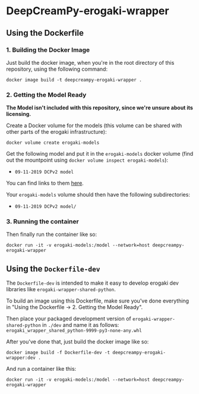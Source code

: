 # DeepCreamPy-erogaki-wrapper

## Using the Dockerfile

### 1. Building the Docker Image

Just build the docker image, when you're in the root directory of this repository, using the following command:

```
docker image build -t deepcreampy-erogaki-wrapper .
```

### 2. Getting the Model Ready

**The Model isn't included with this repository, since we're unsure about its licensing.**

Create a Docker volume for the models (this volume can be shared with other parts of the erogaki infrastructure):

```
docker volume create erogaki-models
```

Get the following model and put it in the `erogaki-models` docker volume (find out the mountpoint using `docker volume inspect erogaki-models`):

- `09-11-2019 DCPv2 model`

You can find links to them [here](https://github.com/erogaki-dev/DeepCreamPy/blob/master/docs/INSTALLATION.md).

Your `erogaki-models` volume should then have the following subdirectories:

- `09-11-2019 DCPv2 model/`

### 3. Running the container

Then finally run the container like so:

```
docker run -it -v erogaki-models:/model --network=host deepcreampy-erogaki-wrapper
```

## Using the `Dockerfile-dev`

The `Dockerfile-dev` is intended to make it easy to develop erogaki dev libraries like `erogaki-wrapper-shared-python`.

To build an image using this Dockerfile, make sure you've done everything in "Using the Dockerfile -> 2. Getting the Model Ready".

Then place your packaged development version of `erogaki-wrapper-shared-python` in `./dev` and name it as follows: `erogaki_wrapper_shared_python-9999-py3-none-any.whl`

After you've done that, just build the docker image like so:

```
docker image build -f Dockerfile-dev -t deepcreampy-erogaki-wrapper:dev .
```

And run a container like this:

```
docker run -it -v erogaki-models:/model --network=host deepcreampy-erogaki-wrapper
```
